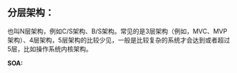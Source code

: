 ## 分层架构：
也叫N层架构，例如C/S架构、B/S架构。常见的是3层架构（例如，MVC、MVP架构）、4层架构，5层架构的比较少见，一般是比较复杂的系统才会达到或者超过5层，比如操作系统内核架构。

**SOA:**